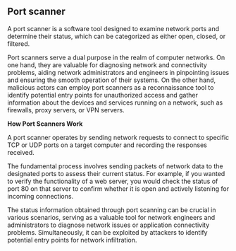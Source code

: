 ## Port scanner
A port scanner is a software tool designed to examine network ports and determine their status, which can be categorized as either open, closed, or filtered.

Port scanners serve a dual purpose in the realm of computer networks. On one hand, they are valuable for diagnosing network and connectivity problems, aiding network administrators and engineers in pinpointing issues and ensuring the smooth operation of their systems. On the other hand, malicious actors can employ port scanners as a reconnaissance tool to identify potential entry points for unauthorized access and gather information about the devices and services running on a network, such as firewalls, proxy servers, or VPN servers.

**How Port Scanners Work**

A port scanner operates by sending network requests to connect to specific TCP or UDP ports on a target computer and recording the responses received.

The fundamental process involves sending packets of network data to the designated ports to assess their current status. For example, if you wanted to verify the functionality of a web server, you would check the status of port 80 on that server to confirm whether it is open and actively listening for incoming connections.

The status information obtained through port scanning can be crucial in various scenarios, serving as a valuable tool for network engineers and administrators to diagnose network issues or application connectivity problems. Simultaneously, it can be exploited by attackers to identify potential entry points for network infiltration.

